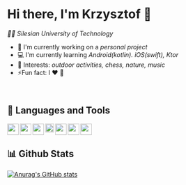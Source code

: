 # Hi there, I'm Krzysztof 👋
<i>👨‍🎓 Silesian University of Technology</i>


- 🔭 I'm currently working on a <i>personal project</i>
- 💻 I'm currently learning <i>Android(kotlin). iOS(swift), Ktor</i>
- 💜 Interests: <i>outdoor activities, chess, nature, music</i>
- ⚡Fun fact: I ❤ 🐢
<br>

## 🧪 Languages and Tools
<img align="left" width="26px" src="https://user-images.githubusercontent.com/78376240/132018964-baae4fe7-2fc1-46af-a889-ea75c3f424cf.png">
<img align="left" width="26px" src="https://user-images.githubusercontent.com/78376240/132018748-67a1cf8d-cd9c-4584-8aa6-1d1d2cafcc68.png">
<img align="left" width="26px" src="https://user-images.githubusercontent.com/78376240/132019191-38602ee5-6fde-4f37-890d-773d4ea40385.png">
<img align="left" width="20px" src="https://user-images.githubusercontent.com/78376240/132019350-37531e20-9af4-4ef4-b44d-ec483c2c5905.png">
<img align="left" width="26px" src="https://user-images.githubusercontent.com/78376240/132019332-07c29e10-ff3c-4118-be7d-7ff4e1149b60.png">
<img align="left" width="26px" src="https://user-images.githubusercontent.com/78376240/132021738-1a4160a0-c4cb-421c-a41b-1d5dd7510bf1.png">
<img  width="26px" src="https://user-images.githubusercontent.com/78376240/132019128-85517990-d5a8-49a8-9d1b-ee7747f8a34f.png">
<br>

## 📊 Github Stats
[![Anurag's GitHub stats](https://github-readme-stats.vercel.app/api?username=K-Terelak)](https://github.com/anuraghazra/github-readme-stats)




